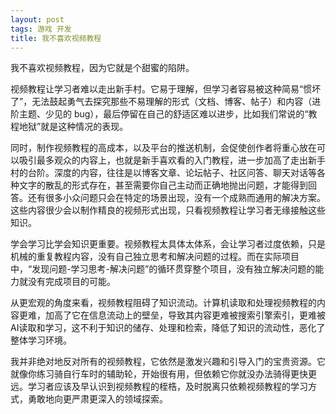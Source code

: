 ```yaml
---
layout: post
tags: 游戏 开发
title: 我不喜欢视频教程
---
```

我不喜欢视频教程，因为它就是个甜蜜的陷阱。

视频教程让学习者难以走出新手村。它易于理解，但学习者容易被这种简易“惯坏了”，无法鼓起勇气去探究那些不易理解的形式（文档、博客、帖子）和内容（进阶主题、少见的 bug），最后停留在自己的舒适区难以进步，比如我们常说的“教程地狱”就是这种情况的表现。

同时，制作视频教程的高成本，以及平台的推送机制，会促使创作者将重心放在可以吸引最多观众的内容上，也就是新手喜欢看的入门教程，进一步加高了走出新手村的台阶。深度的内容，往往是以博客文章、论坛帖子、社区问答、聊天对话等各种文字的散乱的形式存在，甚至需要你自己主动而正确地抛出问题，才能得到回答。还有很多小众问题只会在特定的场景出现，没有一个成熟而通用的解决方案。这些内容很少会以制作精良的视频形式出现，只看视频教程让学习者无缘接触这些知识。

学会学习比学会知识更重要。视频教程太具体太体系，会让学习者过度依赖，只是机械的重复教程内容，没有自己独立思考和解决问题的过程。而在实际项目中，“发现问题-学习思考-解决问题”的循环贯穿整个项目，没有独立解决问题的能力就没有完成项目的可能。

从更宏观的角度来看，视频教程阻碍了知识流动。计算机读取和处理视频教程的内容更难，加高了它在信息流动上的壁垒，导致其内容更难被搜索引擎索引，更难被AI读取和学习，这不利于知识的储存、处理和检索，降低了知识的流动性，恶化了整体学习环境。

我并非绝对地反对所有的视频教程，它依然是激发兴趣和引导入门的宝贵资源。它就像你练习骑自行车时的辅助轮，开始很有用，但依赖它你就没办法骑得更快更远。学习者应该及早认识到视频教程的桎梏，及时脱离只依赖视频教程的学习方式，勇敢地向更严肃更深入的领域探索。